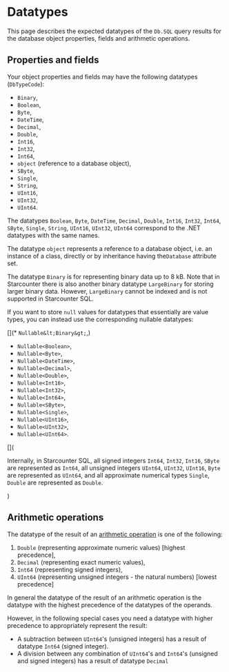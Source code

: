 # Datatypes

This page describes the expected datatypes of the `Db.SQL` query results for the database object properties, fields and arithmetic operations.

## Properties and fields

Your object properties and fields may have the following datatypes (<code>DbTypeCode</code>):

<ul>
<li><code>Binary</code>, </li>
<li><code>Boolean</code>, </li>
<li><code>Byte</code>, </li>
<li><code>DateTime</code>, </li>
<li><code>Decimal</code>, </li>
<li><code>Double</code>, </li>
<li><code>Int16</code>, </li>
<li><code>Int32</code>, </li>
<li><code>Int64</code>, </li>
<li><code>object</code> (reference to a database object), </li>
<li><code>SByte</code>, </li>
<li><code>Single</code>, </li>
<li><code>String</code>, </li>
<li><code>UInt16</code>, </li>
<li><code>UInt32</code>, </li>
<li><code>UInt64</code>.</li>
</ul>

<p>The datatypes <code>Boolean</code>, <code>Byte</code>, <code>DateTime</code>, <code>Decimal</code>, <code>Double</code>, <code>Int16</code>, <code>Int32</code>, <code>Int64</code>, <code>SByte</code>, <code>Single</code>, <code>String</code>, <code>UInt16</code>, <code>UInt32</code>, <code>UInt64</code> correspond to the .NET datatypes with the same names.

The datatype <code>object</code> represents a reference to a database object, i.e. an instance of a class, directly or by inheritance having the<code>Database</code> attribute set.

The datatype <code>Binary</code> is for representing binary data up to 8 kB. Note that in Starcounter there is also another binary datatype <code>LargeBinary</code> for storing larger binary data. However, <code>LargeBinary</code> cannot be indexed and is not supported in Starcounter SQL.</p>

If you want to store <code>null</code> values for datatypes that essentially are value types, you can instead use the corresponding nullable datatypes:

[](* `Nullable&lt;Binary&gt;`,)
* <code>Nullable&lt;Boolean&gt;</code>,
* <code>Nullable&lt;Byte&gt;</code>,
* <code>Nullable&lt;DateTime&gt;</code>,
* <code>Nullable&lt;Decimal&gt;</code>,
* <code>Nullable&lt;Double&gt;</code>,
* <code>Nullable&lt;Int16&gt;</code>,
* <code>Nullable&lt;Int32&gt;</code>,
* <code>Nullable&lt;Int64&gt;</code>,
* <code>Nullable&lt;SByte&gt;</code>,
* <code>Nullable&lt;Single&gt;</code>,
* <code>Nullable&lt;UInt16&gt;</code>,
* <code>Nullable&lt;UInt32&gt;</code>,
* <code>Nullable&lt;UInt64&gt;</code>.

[](<p>Internally, in Starcounter SQL, all signed integers <code>Int64</code>, <code>Int32</code>,
<code>Int16</code>, <code>SByte</code> are represented as <code>Int64</code>, all unsigned integers
<code>UInt64</code>, <code>UInt32</code>, <code>UInt16</code>, <code>Byte</code> are
represented as <code>UInt64</code>, and all approximate numerical types <code>Single</code>,
<code>Double</code> are represented as <code>Double</code>.</p>)

## Arithmetic operations

The datatype of the result of an [arithmetic operation](/guides/sql/data-operators.html) is one of the following:

1. <code>Double</code> (representing approximate numeric values) [highest precedence],
2. <code>Decimal</code> (representing exact numeric values),
3. <code>Int64</code> (representing signed integers),
4. <code>UInt64</code> (representing unsigned integers - the natural numbers) [lowest precedence]

In general the datatype of the result of an arithmetic operation is the datatype with the highest precedence of the datatypes of the operands.

However, in the following special cases you need a datatype with higher precedence to appropriately represent the result:

- A subtraction between <code>UInt64</code>'s (unsigned integers) has a result of datatype <code>Int64</code> (signed integer).
- A division between any combination of <code>UInt64</code>'s and <code>Int64</code>'s (unsigned and signed integers) has a result of datatype <code>Decimal</code>
